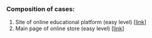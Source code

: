 ### Composition of cases:
01. Site of online educational platform (easy level) \[[link](01-education-platform/)\]
02. Main page of online store (easy level) \[[link](02-shoes-market/)\]